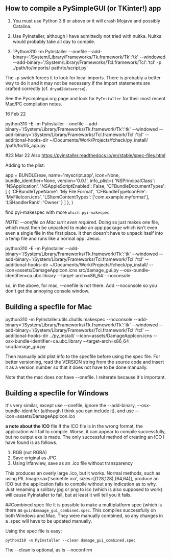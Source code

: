 ## How to compile a PySimpleGUI (or TKinter!) app

1. You must use Python 3.8 or above or it will crash Mojave and possibly Catalina.

2. Use PyInstaller, although I have admittedly not tried with nuitka. Nuitka would probably take all day to compile.

3. `Python310 -m PyInstaller  --onefile --add-binary='/System/Library/Frameworks/Tk.framework/Tk':'tk' --windowed --add-binary='/System/Library/Frameworks/Tcl.framework/Tcl':'tcl' -p ./path/to/imports/ path/to/script.py'  

The `-p` switch forces it to look for local imports. There is probably a better way to do it and it may not be necessary if the import statements are crafted correctly (cf. `dryad2dataverse`).

See the Pysimplegui.org page and look for `PyInstaller` for their most recent Mac/PC compilation notes.


16 Feb 22

python310 -E -m PyInstaller  --onefile --add-binary='/System/Library/Frameworks/Tk.framework/Tk':'tk' --windowed --add-binary='/System/Library/Frameworks/Tcl.framework/Tcl':'tcl' --additional-hooks-dir ~/Documents/Work/Projects/fcheck/py_install/ /path/to/05_app.py  

#23 Mar 22
Also
<https://pyinstaller.readthedocs.io/en/stable/spec-files.html>

Adding to the plist:

app = BUNDLE(exe,
         name='myscript.app',
         icon=None,
         bundle_identifier=None,
         version='0.0.1',
         info_plist={
            'NSPrincipalClass': 'NSApplication',
            'NSAppleScriptEnabled': False,
            'CFBundleDocumentTypes': [
                {
                    'CFBundleTypeName': 'My File Format',
                    'CFBundleTypeIconFile': 'MyFileIcon.icns',
                    'LSItemContentTypes': ['com.example.myformat'],
                    'LSHandlerRank': 'Owner'
                    }
                ]
            },
         )

find pyi-makespec with more `which pyi-makespec`

*NOTE: --onefile on Mac isn't even required.* Doing so just makes one file, which must then be unpacked to make an app package which isn't even even a single file in the first place. It then doesn't have to unpack itself into a temp file and runs like a normal app. Jesus.

python310 -E -m PyInstaller   --add-binary='/System/Library/Frameworks/Tk.framework/Tk':'tk' --windowed --add-binary='/System/Library/Frameworks/Tcl.framework/Tcl':'tcl' --additional-hooks-dir ~/Documents/Work/Projects/fcheck/py_install/ --icon=assets/DamageAppIcon.icns src/damage_gui.py --osx-bundle-identifier=ca.ubc.library --target-arch=x86_64 --noconsole

so, in the above, for mac, --onefile is not there. Add --noconsole so you don't get the annoying console window.

## Building a specfile for Mac
python310 -m PyInstaller.utils.cliutils.makespec --noconsole --add-binary='/System/Library/Frameworks/Tk.framework/Tk':'tk' --windowed --add-binary='/System/Library/Frameworks/Tcl.framework/Tcl':'tcl' --additional-hooks-dir ../py_install/ --icon=assets/DamageAppIcon.icns --osx-bundle-identifier=ca.ubc.library --target-arch=x86_64 src/damage_gui.py


Then manually add plist info to the specfile before using the spec file. For better versioning, read the VERSION string from the source code and insert it as a version number so that it does not have to be done manually.

Note that the mac does *not* have  --onefile. I reiterate because it's important.

## Building a specfile for Windows
It's very similar, except use --onefile, ignore the --add-binary, --osx-bundle-identifer (although I think you can include it), and use
--icon=assets/DamageAppIcon.ico

**a note about the ICO** file
If the ICO file is in the wrong format, the application will fail to compile. Worse, it can appear to compile successfully, but no output exe is made. The only successful method of creating an ICO I have found is as follows.
1. RGB (not RGBA)
2. Save original as JPG
3. Using Irfanview, save as an .ico file without transparency

This produces an overly large .ico, but it works. Normal methods, such as using  PIL.Image.sav('somefile.ico', sizes=[(128,128),(64,64)], produce an ICO but the application fails to compile without any indication as to why. Just renaming a solitary jpg or png to ico (which is also supposed to work) will cause PyInstaller to fail, but at least it will tell you it fails.

##Combined spec file
It is possible to make a multiplatform spec (which is there as `gui/damaage_gui_combined.spec`. This compiles successfully on both Windows and Mac. They were manually combined, so any changes in a .spec will have to be updated manually.

Using the spec file is easy:

`python310 -m PyInstaller --clean damage_gui_combined.spec` 

The --clean is optional, as is --noconfirm
